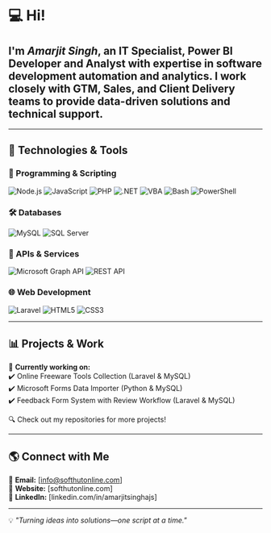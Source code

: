 # 💻 Hi! 

## I'm *Amarjit Singh*, an IT Specialist, Power BI Developer and Analyst with expertise in software development automation and analytics. I work closely with GTM, Sales, and Client Delivery teams to provide data-driven solutions and technical support.

---

## 🔧 Technologies & Tools  

### 🚀 Programming & Scripting  
![Node.js](https://img.shields.io/badge/Node.js-339933?style=flat&logo=node.js&logoColor=white)  ![JavaScript](https://img.shields.io/badge/JavaScript-F7DF1E?style=flat&logo=javascript&logoColor=black)  ![PHP](https://img.shields.io/badge/PHP-777BB4?style=flat&logo=php&logoColor=white)  ![.NET](https://img.shields.io/badge/.NET-512BD4?style=flat&logo=dotnet&logoColor=white)  ![VBA](https://img.shields.io/badge/VBA-217346?style=flat&logo=microsoft-excel&logoColor=white)  ![Bash](https://img.shields.io/badge/Bash-4EAA25?style=flat&logo=gnu-bash&logoColor=white)  ![PowerShell](https://img.shields.io/badge/PowerShell-5391FE?style=flat&logo=powershell&logoColor=white)  

### 🛠 Databases  
![MySQL](https://img.shields.io/badge/MySQL-4479A1?style=flat&logo=mysql&logoColor=white)  ![SQL Server](https://img.shields.io/badge/SQL%20Server-CC2927?style=flat&logo=microsoft-sql-server&logoColor=white)  

### 📡 APIs & Services  
![Microsoft Graph API](https://img.shields.io/badge/Microsoft%20Graph%20API-0078D4?style=flat&logo=microsoft&logoColor=white)  ![REST API](https://img.shields.io/badge/REST%20API-02569B?style=flat&logo=api&logoColor=white)  

### 🌐 Web Development  
![Laravel](https://img.shields.io/badge/Laravel-FF2D20?style=flat&logo=laravel&logoColor=white)  ![HTML5](https://img.shields.io/badge/HTML5-E34F26?style=flat&logo=html5&logoColor=white)  ![CSS3](https://img.shields.io/badge/CSS3-1572B6?style=flat&logo=css3&logoColor=white)  

---

## 📊 Projects & Work  
🚀 **Currently working on:**  
✔️ Online Freeware Tools Collection (Laravel & MySQL)  
✔️ Microsoft Forms Data Importer (Python & MySQL)  
✔️ Feedback Form System with Review Workflow (Laravel & MySQL)  

🔍 Check out my repositories for more projects!  

---

## 🌎 Connect with Me  
📧 **Email:** [info@softhutonline.com]  
🔗 **Website:** [softhutonline.com]  
💼 **LinkedIn:** [linkedin.com/in/amarjitsinghajs]  

---

💡 *"Turning ideas into solutions—one script at a time."*  
